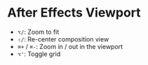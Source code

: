 # After Effects Viewport

- `⌥/`: Zoom to fit
- `⇧/`: Re-center composition view
- `⌘+` / `⌘-`: Zoom in / out in the viewport
- `⌥'`: Toggle grid
